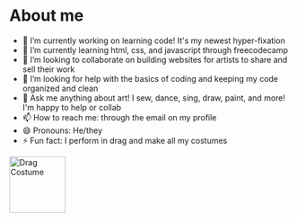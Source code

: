 # About me

- 🔭 I’m currently working on learning code! It's my newest hyper-fixation
- 🌱 I’m currently learning html, css, and javascript through freecodecamp
- 👯 I’m looking to collaborate on building websites for artists to share and sell their work
- 🤔 I’m looking for help with the basics of coding and keeping my code organized and clean
- 💬 Ask me anything about art! I sew, dance, sing, draw, paint, and more! I'm happy to help or collab
- 📫 How to reach me: through the email on my profile
- 😄 Pronouns: He/they
- ⚡ Fun fact: I perform in drag and make all my costumes
<img src="https://github.com/user-attachments/assets/6af4e5a8-c9c2-408c-b5b5-036261ac4a69" alt="Drag Costume" width="100">

